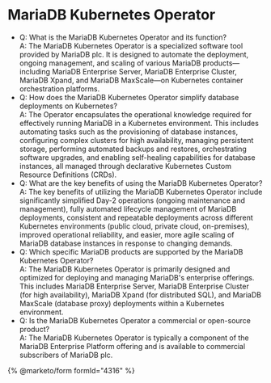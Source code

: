 # MariaDB Kubernetes Operator

* Q: What is the MariaDB Kubernetes Operator and its function?\
  A: The MariaDB Kubernetes Operator is a specialized software tool provided by MariaDB plc. It is designed to automate the deployment, ongoing management, and scaling of various MariaDB products—including MariaDB Enterprise Server, MariaDB Enterprise Cluster, MariaDB Xpand, and MariaDB MaxScale—on Kubernetes container orchestration platforms.
* Q: How does the MariaDB Kubernetes Operator simplify database deployments on Kubernetes?\
  A: The Operator encapsulates the operational knowledge required for effectively running MariaDB in a Kubernetes environment. This includes automating tasks such as the provisioning of database instances, configuring complex clusters for high availability, managing persistent storage, performing automated backups and restores, orchestrating software upgrades, and enabling self-healing capabilities for database instances, all managed through declarative Kubernetes Custom Resource Definitions (CRDs).
* Q: What are the key benefits of using the MariaDB Kubernetes Operator?\
  A: The key benefits of utilizing the MariaDB Kubernetes Operator include significantly simplified Day-2 operations (ongoing maintenance and management), fully automated lifecycle management of MariaDB deployments, consistent and repeatable deployments across different Kubernetes environments (public cloud, private cloud, on-premises), improved operational reliability, and easier, more agile scaling of MariaDB database instances in response to changing demands.
* Q: Which specific MariaDB products are supported by the MariaDB Kubernetes Operator?\
  A: The MariaDB Kubernetes Operator is primarily designed and optimized for deploying and managing MariaDB's enterprise offerings. This includes MariaDB Enterprise Server, MariaDB Enterprise Cluster (for high availability), MariaDB Xpand (for distributed SQL), and MariaDB MaxScale (database proxy) deployments within a Kubernetes environment.
* Q: Is the MariaDB Kubernetes Operator a commercial or open-source product?\
  A: The MariaDB Kubernetes Operator is typically a component of the MariaDB Enterprise Platform offering and is available to commercial subscribers of MariaDB plc.

{% @marketo/form formId="4316" %}
